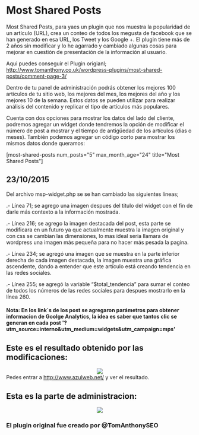 <h1>Most Shared Posts</h1>

Most Shared Posts,  para yaes un plugin que nos muestra la popularidad de un artículo (URL), crea un conteo de todos los megusta de facebook que se han generado en esa URL, los Tweet y los Google +. El plugin tiene más de 2 años sin modificar y lo he agarrado y cambiado algunas cosas para mejorar en cuestión de presentación de la información al usuario.

Aqui puedes conseguir el Plugin origianl; http://www.tomanthony.co.uk/wordpress-plugins/most-shared-posts/comment-page-3/

Dentro de tu panel de administración podrás obtener los mejores 100 artículos de tu sitio web, los mejores del mes, los mejores del año y los mejores 10 de la semana. Estos datos se pueden utilizar para realizar análisis del contenido y replicar el tipo de artículos más populares. 

Cuenta con dos opciones para mostrar los datos del lado del cliente, podremos agregar un widget donde tendremos la opción de modificar el número de post a mostrar y el tiempo de antigüedad de los artículos (dias o meses). También podemos agregar un código corto para mostrar los mismos datos donde queramos:

[most-shared-posts num_posts="5" max_month_age="24" title="Most Shared Posts"]

<h2>23/10/2015</h2>
Del archivo msp-widget.php se se han cambiado las siguientes líneas;

.- Línea 71; se agrego una imagen despues del titulo del widget con el fin de darle más contexto a la información mostrada.

.- Línea 216; se agrego la imagen destacada del post, esta parte se modificara en un futuro ya que actualmente muestra la imagen original y con css se cambian las dimensiones, lo mas ideal seria llamara de wordpress una imagen más pequeña para no hacer más pesada la pagina. 

.- Línea 234; se agregó una imagen que se muestra en la parte inferior derecha de cada imagen destacada, la imagen muestra una gráfica ascendente, dando a entender que este artículo está creando tendencia en las redes sociales. 

.- Línea 255; se agregó la variable “$total_tendencia” para sumar el conteo de todos los números de las redes sociales para despues mostrarlo en la línea 260. 

<h4>Nota: En los link´s de los post se agregaron parámetros para obtener informacion de Goolge Analytics, la idea es saber que tantos clic se generan en cada post '?utm_source=interno&utm_medium=widgets&utm_campaign=mps'</h4>

<h2>Este es el resultado obtenido por las modificaciones:</h2>
<center><img src="http://www.azulweb.net/wp-content/uploads/2015/10/MSP.png"></center>
Pedes entrar a <a href="http://www.azulweb.net/">http://www.azulweb.net/</a> y ver el resultado.

<h2>Esta es la parte de administracion:</h2>
<center><img src="http://www.azulweb.net/wp-content/uploads/2015/10/MSP-ADMIN.png"></center>
<h3>El plugin original fue creado por @TomAnthonySEO</h3>
